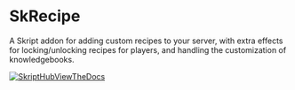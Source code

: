 # SkRecipe

A Skript addon for adding custom recipes to your server, with extra effects for locking/unlocking recipes for players, and handling the customization of knowledgebooks.

[![SkriptHubViewTheDocs](http://skripthub.net/static/addon/ViewTheDocsButton.png)](http://skripthub.net/docs/?addon=SkRecipe)
